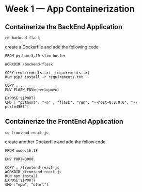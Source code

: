 # Week 1 — App Containerization

## Containerize the BackEnd Application

```
cd backend-flask
```
create a Dockerfile and add the following code 

```
FROM python:3.10-slim-buster

WORKDIR /backend-flask

COPY requirements.txt  requirements.txt
RUN pip3 install -r requirements.txt

COPY . .
ENV FLASK_ENV=development

EXPOSE ${PORT}
CMD [ "python3", "-m" , "flask", "run", "--host=0.0.0.0", "--port=4567"]
```
## Containerize the FrontEnd Application


```
cd frontend-react-js
```
create another Dockerfile and add the follow code.

```
FROM node:16.18

ENV PORT=3000

COPY . /frontend-react-js
WORKDIR /frontend-react-js
RUN npm install
EXPOSE ${PORT}
CMD ["npm", "start"]
```
